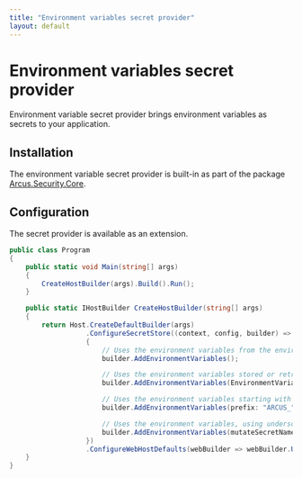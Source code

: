 ```yaml
---
title: "Environment variables secret provider"
layout: default
---
```


# Environment variables secret provider
Environment variable secret provider brings environment variables as secrets to your application.

## Installation
The environment variable secret provider is built-in as part of the package [Arcus.Security.Core](https://www.nuget.org/packages/Arcus.Security.Core).

## Configuration
The secret provider is available as an extension.

```csharp
public class Program
{
    public static void Main(string[] args)
    {
        CreateHostBuilder(args).Build().Run();
    }

    public static IHostBuilder CreateHostBuilder(string[] args)
    {    
        return Host.CreateDefaultBuilder(args)
                   .ConfigureSecretStore((context, config, builder) =>
                   {
                       // Uses the environment variables from the environment block associated with the current process.
                       builder.AddEnvironmentVariables();

                       // Uses the environment variables stored or retrieved from the HKEY_LOCAL_MACHINE\System\CurrentControlSet\Control\Session Manager\Environment key in the Windows operating system registry.
                       builder.AddEnvironmentVariables(EnvironmentVariableTarget.Machine);

                       // Uses the environment variables starting with 'ARCUS_' from the environment block associated with the current process.
                       builder.AddEnvironmentVariables(prefix: "ARCUS_");

                       // Uses the environment variables, using underscores and capitals for secret name structure.
                       builder.AddEnvironmentVariables(mutateSecretName: name => name.Replace(".", "_").ToUpper());
                   })
                   .ConfigureWebHostDefaults(webBuilder => webBuilder.UseStartup<Startup>());
    }
}
```
